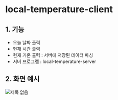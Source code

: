 # local-temperature-client

## 1. 기능
- 오늘 날짜 출력
- 현재 시간 출력
- 현재 기온 출력 : 서버에 저장된 데이터 파싱
- 서버 프로그램 : local-temperature-server

## 2. 화면 예시

![제목 없음](https://user-images.githubusercontent.com/14077108/135241528-0a6cb4fd-b251-41e5-83be-411ebf5f9ccc.png)
